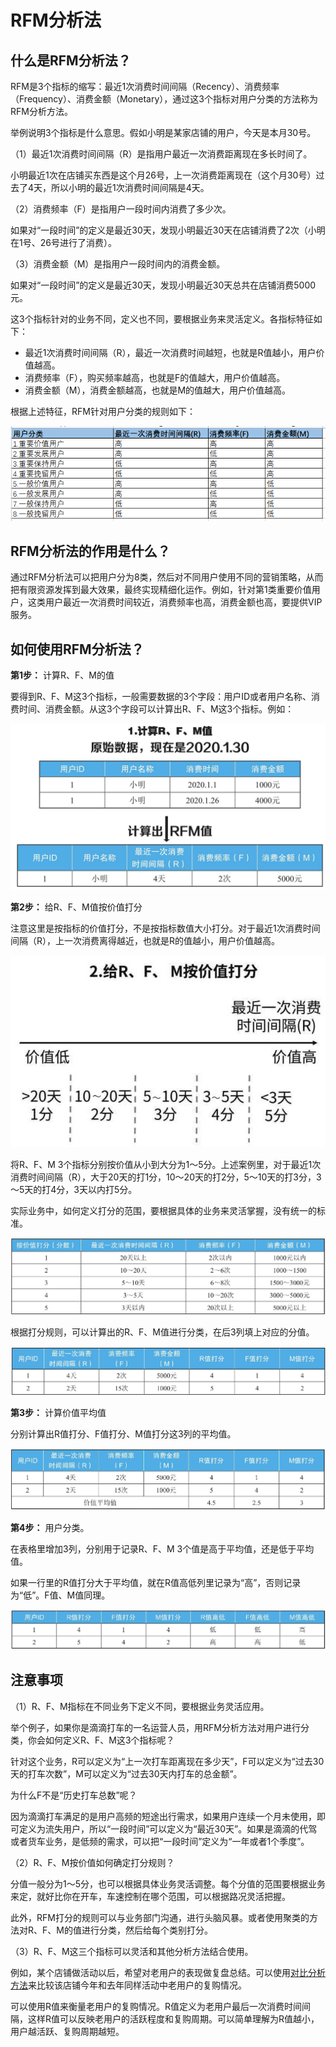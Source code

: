 # RFM分析法

## 什么是RFM分析法？

RFM是3个指标的缩写：最近1次消费时间间隔（Recency）、消费频率（Frequency）、消费金额（Monetary），通过这3个指标对用户分类的方法称为RFM分析方法。

举例说明3个指标是什么意思。假如小明是某家店铺的用户，今天是本月30号。

（1）最近1次消费时间间隔（R）是指用户最近一次消费距离现在多长时间了。

小明最近1次在店铺买东西是这个月26号，上一次消费距离现在（这个月30号）过去了4天，所以小明的最近1次消费时间间隔是4天。

（2）消费频率（F）是指用户一段时间内消费了多少次。

如果对“一段时间”的定义是最近30天，发现小明最近30天在店铺消费了2次（小明在1号、26号进行了消费）。

（3）消费金额（M）是指用户一段时间内的消费金额。

如果对“一段时间”的定义是最近30天，发现小明最近30天总共在店铺消费5000元。

这3个指标针对的业务不同，定义也不同，要根据业务来灵活定义。各指标特征如下：

- 最近1次消费时间间隔（R），最近一次消费时间越短，也就是R值越小，用户价值越高。
- 消费频率（F），购买频率越高，也就是F的值越大，用户价值越高。
- 消费金额（M），消费金额越高，也就是M的值越大，用户价值越高。

根据上述特征，RFM针对用户分类的规则如下：

![RFM分析法-图1](../../images/rfm_analysis_1.png)

## RFM分析法的作用是什么？

通过RFM分析法可以把用户分为8类，然后对不同用户使用不同的营销策略，从而把有限资源发挥到最大效果，最终实现精细化运作。例如，针对第1类重要价值用户，这类用户最近一次消费时间较近，消费频率也高，消费金额也高，要提供VIP服务。

## 如何使用RFM分析法？

**第1步：** 计算R、F、M的值

要得到R、F、M这3个指标，一般需要数据的3个字段：用户ID或者用户名称、消费时间、消费金额。从这3个字段可以计算出R、F、M这3个指标。例如：

![RFM分析法-图2](../../images/rfm_analysis_2.png)

**第2步：** 给R、F、M值按价值打分

注意这里是按指标的价值打分，不是按指标数值大小打分。对于最近1次消费时间间隔（R），上一次消费离得越近，也就是R的值越小，用户价值越高。

![RFM分析法-图3](../../images/rfm_analysis_3.png)

将R、F、M 3个指标分别按价值从小到大分为1～5分。上述案例里，对于最近1次消费时间间隔（R），大于20天的打1分，10～20天的打2分，5～10天的打3分，3～5天的打4分，3天以内打5分。

实际业务中，如何定义打分的范围，要根据具体的业务来灵活掌握，没有统一的标准。

![RFM分析法-图4](../../images/rfm_analysis_4.png)

根据打分规则，可以计算出的R、F、M值进行分类，在后3列填上对应的分值。

![RFM分析法-图5](../../images/rfm_analysis_5.png)

**第3步：** 计算价值平均值

分别计算出R值打分、F值打分、M值打分这3列的平均值。

![RFM分析法-图6](../../images/rfm_analysis_6.png)

**第4步：** 用户分类。

在表格里增加3列，分别用于记录R、F、M 3个值是高于平均值，还是低于平均值。

如果一行里的R值打分大于平均值，就在R值高低列里记录为“高”，否则记录为“低”。F值、M值同理。

![RFM分析法-图7](../../images/rfm_analysis_7.png)

## 注意事项

（1）R、F、M指标在不同业务下定义不同，要根据业务灵活应用。

举个例子，如果你是滴滴打车的一名运营人员，用RFM分析方法对用户进行分类，你会如何定义R、F、M这3个指标呢？

针对这个业务，R可以定义为“上一次打车距离现在多少天”，F可以定义为“过去30天的打车次数”，M可以定义为“过去30天内打车的总金额”。

为什么F不是“历史打车总数”呢？

因为滴滴打车满足的是用户高频的短途出行需求，如果用户连续一个月未使用，即可定义为流失用户，所以“一段时间”可以定义为“最近30天”。如果是滴滴的代驾或者货车业务，是低频的需求，可以把“一段时间”定义为“一年或者1个季度”。

（2）R、F、M按价值如何确定打分规则？

分值一般分为1～5分，也可以根据具体业务灵活调整。每个分值的范围要根据业务来定，就好比你在开车，车速控制在哪个范围，可以根据路况灵活把握。

此外，RFM打分的规则可以与业务部门沟通，进行头脑风暴。或者使用聚类的方法对R、F、M的值进行分类，然后给每个类别打分。

（3）R、F、M这三个指标可以灵活和其他分析方法结合使用。

例如，某个店铺做活动以后，希望对老用户的表现做复盘总结。可以使用[对比分析方法](https://github.com/likuli/data-analysis-learning/blob/main/docs/analysis_method/5_comparative_analysis.md)来比较该店铺今年和去年同样活动中老用户的复购情况。

可以使用R值来衡量老用户的复购情况。R值定义为老用户最后一次消费时间间隔，这样R值可以反映老用户的活跃程度和复购周期。可以简单理解为R值越小，用户越活跃、复购周期越短。

